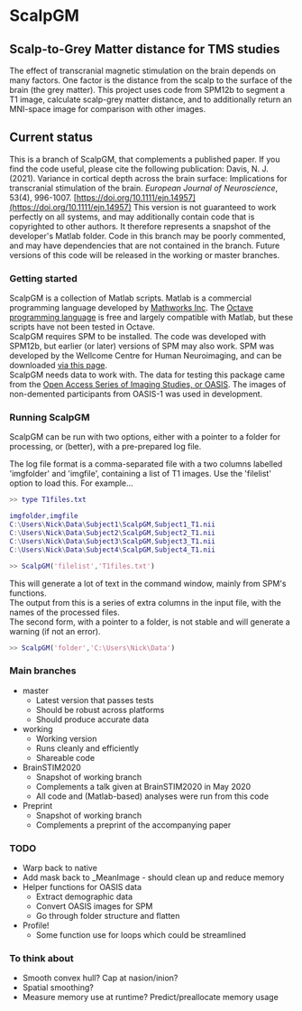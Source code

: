 ScalpGM
=======

## Scalp-to-Grey Matter distance for TMS studies

The effect of transcranial magnetic stimulation on the brain depends on many factors. One factor is the distance from the scalp to the surface of the brain (the grey matter). This project uses code from SPM12b to segment a T1 image, calculate scalp-grey matter distance, and to additionally return an MNI-space image for comparison with other images.


## Current status

This is a branch of ScalpGM, that complements a published paper. If you find the code useful, please cite the following publication:
Davis, N. J. (2021). Variance in cortical depth across the brain surface: Implications for transcranial stimulation of the brain. *European Journal of Neuroscience*, 53(4), 996-1007. [https://doi.org/10.1111/ejn.14957](https://doi.org/10.1111/ejn.14957)
This version is not guaranteed to work perfectly on all systems, and may additionally contain code that is copyrighted to other authors. It therefore represents a snapshot of the developer's Matlab folder. Code in this branch may be poorly commented, and may have dependencies that are not contained in the branch.
Future versions of this code will be released in the working or master branches.

### Getting started

ScalpGM is a collection of Matlab scripts. Matlab is a commercial programming language developed by [Mathworks Inc](https://uk.mathworks.com/products/matlab.html). The [Octave programming language](https://www.gnu.org/software/octave/) is free and largely compatible with Matlab, but these scripts have not been tested in Octave.  
ScalpGM requires SPM to be installed. The code was developed with SPM12b, but earlier (or later) versions of SPM may also work. SPM was developed by the Wellcome Centre for Human Neuroimaging, and can be downloaded [via this page](https://www.fil.ion.ucl.ac.uk/spm/).  
ScalpGM needs data to work with. The data for testing this package came from the [Open Access Series of Imaging Studies, or OASIS](https://www.oasis-brains.org/). The images of non-demented participants from OASIS-1 was used in development.  


### Running ScalpGM


ScalpGM can be run with two options, either with a pointer to a folder for processing, or (better), with a pre-prepared log file.  

The log file format is a comma-separated file with a two columns labelled 'imgfolder' and 'imgfile', containing a list of T1 images. Use the 'filelist' option to load this. For example...

```Matlab
>> type T1files.txt

imgfolder,imgfile
C:\Users\Nick\Data\Subject1\ScalpGM,Subject1_T1.nii
C:\Users\Nick\Data\Subject2\ScalpGM,Subject2_T1.nii
C:\Users\Nick\Data\Subject3\ScalpGM,Subject3_T1.nii
C:\Users\Nick\Data\Subject4\ScalpGM,Subject4_T1.nii

>> ScalpGM('filelist','T1files.txt')
```
This will generate a lot of text in the command window, mainly from SPM's functions.  
The output from this is a series of extra columns in the input file, with the names of the processed files.  
The second form, with a pointer to a folder, is not stable and will generate a warning (if not an error).

```Matlab
>> ScalpGM('folder','C:\Users\Nick\Data')
```

### Main branches
* master
  * Latest version that passes tests
  * Should be robust across platforms
  * Should produce accurate data
* working
  * Working version
  * Runs cleanly and efficiently
  * Shareable code
* BrainSTIM2020
  * Snapshot of working branch
  * Complements a talk given at BrainSTIM2020 in May 2020
  * All code and (Matlab-based) analyses were run from this code 
* Preprint
  * Snapshot of working branch
  * Complements a preprint of the accompanying paper


### TODO
* Warp back to native
* Add mask back to _MeanImage - should clean up and reduce memory
* Helper functions for OASIS data
  * Extract demographic data
  * Convert OASIS images for SPM
  * Go through folder structure and flatten
* Profile! 
  * Some function use for loops which could be streamlined


### To think about
* Smooth convex hull? Cap at nasion/inion?
* Spatial smoothing?
* Measure memory use at runtime? Predict/preallocate memory usage
